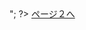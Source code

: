 <?php
setcookie('value',100);
?>
<html>
    <body>
<?php
    $getcookie=$_COOKIE['value'];
    print"このページ1のクッキーの値は「".$getcookie."」です<br/>";
?>
        <a href ="page2.php">ページ２へ</a>
    </body>
</html>


